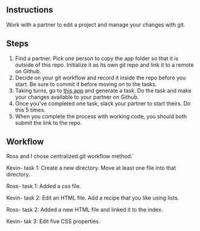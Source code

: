 ## Instructions

Work with a partner to edit a project and manage your changes with git.

## Steps
1. Find a partner. Pick one person to copy the app folder so that it is outside of this repo. Initialize it as its own git repo and link it to a remote on Github.
2. Decide on your git workflow and record it inside the repo before you start. Be sure to commit it before moving on to the tasks.
3. Taking turns, go to [this app](https://random-task-generator.firebaseapp.com) and generate a task. Do the task and make your changes available to your partner on Github.
4. Once you've completed one task, slack your partner to start theirs. Do this 5 times.
5. When you complete the process with working code, you should both submit the link to the repo.

## Workflow
Ross and I chose centralized git workflow method.`

Kevin- task 1: Create a new directory. Move at least one file into that directory.

Ross- task 1: Added a css file.

Kevin- task 2: Edit an HTML file. Add a recipe that you like using lists. 

Ross- task 2: Added a new HTML file and linked it to the index.

Kevin- tak 3: Edit five CSS properties.